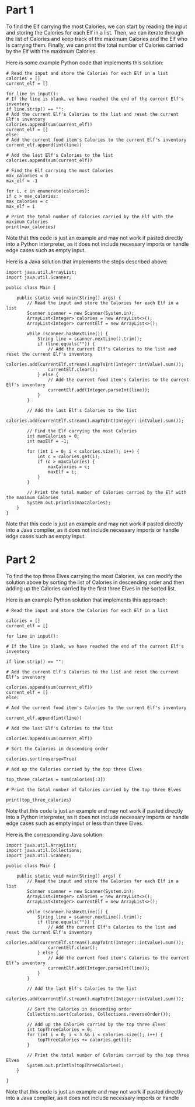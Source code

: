 # Part 1

To find the Elf carrying the most Calories, we can start by reading the input and storing the Calories for each Elf in a
list. Then, we can iterate through the list of Calories and keep track of the maximum Calories and the Elf who is
carrying them. Finally, we can print the total number of Calories carried by the Elf with the maximum Calories.

Here is some example Python code that implements this solution:

```
# Read the input and store the Calories for each Elf in a list
calories = []
current_elf = []

for line in input():
# If the line is blank, we have reached the end of the current Elf's inventory
if line.strip() == "":
# Add the current Elf's Calories to the list and reset the current Elf's inventory
calories.append(sum(current_elf))
current_elf = []
else:
# Add the current food item's Calories to the current Elf's inventory
current_elf.append(int(line))

# Add the last Elf's Calories to the list
calories.append(sum(current_elf))

# Find the Elf carrying the most Calories
max_calories = 0
max_elf = -1

for i, c in enumerate(calories):
if c > max_calories:
max_calories = c
max_elf = i

# Print the total number of Calories carried by the Elf with the maximum Calories
print(max_calories)
```

Note that this code is just an example and may not work if pasted directly into a Python interpreter, as it does not
include necessary imports or handle edge cases such as empty input.

Here is a Java solution that implements the steps described above:

```
import java.util.ArrayList;
import java.util.Scanner;

public class Main {

    public static void main(String[] args) {
        // Read the input and store the Calories for each Elf in a list
        Scanner scanner = new Scanner(System.in);
        ArrayList<Integer> calories = new ArrayList<>();
        ArrayList<Integer> currentElf = new ArrayList<>();

        while (scanner.hasNextLine()) {
            String line = scanner.nextLine().trim();
            if (line.equals("")) {
                // Add the current Elf's Calories to the list and reset the current Elf's inventory
                calories.add(currentElf.stream().mapToInt(Integer::intValue).sum());
                currentElf.clear();
            } else {
                // Add the current food item's Calories to the current Elf's inventory
                currentElf.add(Integer.parseInt(line));
            }
        }

        // Add the last Elf's Calories to the list
        calories.add(currentElf.stream().mapToInt(Integer::intValue).sum());

        // Find the Elf carrying the most Calories
        int maxCalories = 0;
        int maxElf = -1;

        for (int i = 0; i < calories.size(); i++) {
            int c = calories.get(i);
            if (c > maxCalories) {
                maxCalories = c;
                maxElf = i;
            }
        }

        // Print the total number of Calories carried by the Elf with the maximum Calories
        System.out.println(maxCalories);
    }
}
```

Note that this code is just an example and may not work if pasted directly into a Java compiler, as it does not include
necessary imports or handle edge cases such as empty input.

# Part 2

To find the top three Elves carrying the most Calories, we can modify the solution above by sorting the list of Calories
in descending order and then adding up the Calories carried by the first three Elves in the sorted list.

Here is an example Python solution that implements this approach:

```
# Read the input and store the Calories for each Elf in a list

calories = []
current_elf = []

for line in input():

# If the line is blank, we have reached the end of the current Elf's inventory

if line.strip() == "":

# Add the current Elf's Calories to the list and reset the current Elf's inventory

calories.append(sum(current_elf))
current_elf = []
else:

# Add the current food item's Calories to the current Elf's inventory

current_elf.append(int(line))

# Add the last Elf's Calories to the list

calories.append(sum(current_elf))

# Sort the Calories in descending order

calories.sort(reverse=True)

# Add up the Calories carried by the top three Elves

top_three_calories = sum(calories[:3])

# Print the total number of Calories carried by the top three Elves

print(top_three_calories)
```

Note that this code is just an example and may not work if pasted directly into a Python interpreter, as it does not
include necessary imports or handle edge cases such as empty input or less than three Elves.

Here is the corresponding Java solution:

```
import java.util.ArrayList;
import java.util.Collections;
import java.util.Scanner;

public class Main {

    public static void main(String[] args) {
        // Read the input and store the Calories for each Elf in a list
        Scanner scanner = new Scanner(System.in);
        ArrayList<Integer> calories = new ArrayList<>();
        ArrayList<Integer> currentElf = new ArrayList<>();

        while (scanner.hasNextLine()) {
            String line = scanner.nextLine().trim();
            if (line.equals("")) {
                // Add the current Elf's Calories to the list and reset the current Elf's inventory
                calories.add(currentElf.stream().mapToInt(Integer::intValue).sum());
                currentElf.clear();
            } else {
                // Add the current food item's Calories to the current Elf's inventory
                currentElf.add(Integer.parseInt(line));
            }
        }

        // Add the last Elf's Calories to the list
        calories.add(currentElf.stream().mapToInt(Integer::intValue).sum());

        // Sort the Calories in descending order
        Collections.sort(calories, Collections.reverseOrder());

        // Add up the Calories carried by the top three Elves
        int topThreeCalories = 0;
        for (int i = 0; i < 3 && i < calories.size(); i++) {
            topThreeCalories += calories.get(i);
        }

        // Print the total number of Calories carried by the top three Elves
        System.out.println(topThreeCalories);
    }

}
```

Note that this code is just an example and may not work if pasted directly into a Java compiler, as it does not include
necessary imports or handle